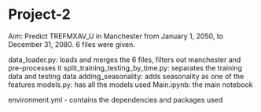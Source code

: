 # Project-2
Aim: Predict TREFMXAV_U in Manchester from January 1, 2050, to December 31, 2080. 6 files were given. 

data_loader.py: loads and merges the 6 files, filters out manchester and pre-processes it
split_training_testing_by_time.py: separates the training data and testing data
adding_seasonality: adds seasonality as one of the features
models.py: has all the models used
Main.ipynb: the main notebook

environment.yml - contains the dependencies and packages used

